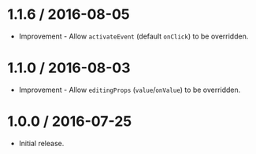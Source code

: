 1.1.6 / 2016-08-05
==================

  * Improvement - Allow `activateEvent` (default `onClick`) to be overridden.

1.1.0 / 2016-08-03
==================

  * Improvement - Allow `editingProps` (`value`/`onValue`) to be overridden.

1.0.0 / 2016-07-25
==================

  * Initial release.
